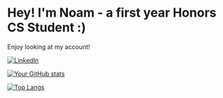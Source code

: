 # Hey! I'm Noam - a first year Honors CS Student :)

Enjoy looking at my account!

[![LinkedIn](https://img.shields.io/badge/LinkedIn-0077B5?style=for-the-badge&logo=linkedin&logoColor=white)](https://www.linkedin.com/in/noam-ben-simon)

[![Your GitHub stats](https://github-readme-stats.vercel.app/api?username=NoamBenS)](https://github.com/NoamBenS/github-readme-stats)

[![Top Langs](https://github-readme-stats.vercel.app/api/top-langs/?username=NoamBenS)](https://github.com/NoamBenS/github-readme-stats)
